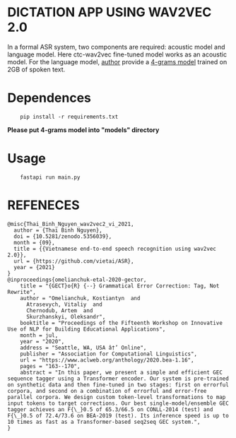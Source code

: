 # DICTATION APP USING WAV2VEC 2.0

In a formal ASR system, two components are required: acoustic model and language model. Here ctc-wav2vec fine-tuned model works as an acoustic model. For the language model, [author](https://github.com/vietai/ASR) provide a [4-grams model](https://huggingface.co/nguyenvulebinh/wav2vec2-base-vietnamese-250h/blob/main/vi_lm_4grams.bin.zip) trained on 2GB of spoken text.

# Dependences
```
    pip install -r requirements.txt
```
**Please put 4-grams model into "models" directory**

# Usage
```
    fastapi run main.py
```

# REFENECES
```
@misc{Thai_Binh_Nguyen_wav2vec2_vi_2021,
  author = {Thai Binh Nguyen},
  doi = {10.5281/zenodo.5356039},
  month = {09},
  title = {{Vietnamese end-to-end speech recognition using wav2vec 2.0}},
  url = {https://github.com/vietai/ASR},
  year = {2021}
}
@inproceedings{omelianchuk-etal-2020-gector,
    title = "{GECT}o{R} {--} Grammatical Error Correction: Tag, Not Rewrite",
    author = "Omelianchuk, Kostiantyn  and
      Atrasevych, Vitaliy  and
      Chernodub, Artem  and
      Skurzhanskyi, Oleksandr",
    booktitle = "Proceedings of the Fifteenth Workshop on Innovative Use of NLP for Building Educational Applications",
    month = jul,
    year = "2020",
    address = "Seattle, WA, USA â†’ Online",
    publisher = "Association for Computational Linguistics",
    url = "https://www.aclweb.org/anthology/2020.bea-1.16",
    pages = "163--170",
    abstract = "In this paper, we present a simple and efficient GEC sequence tagger using a Transformer encoder. Our system is pre-trained on synthetic data and then fine-tuned in two stages: first on errorful corpora, and second on a combination of errorful and error-free parallel corpora. We design custom token-level transformations to map input tokens to target corrections. Our best single-model/ensemble GEC tagger achieves an F{\_}0.5 of 65.3/66.5 on CONLL-2014 (test) and F{\_}0.5 of 72.4/73.6 on BEA-2019 (test). Its inference speed is up to 10 times as fast as a Transformer-based seq2seq GEC system.",
}
```
